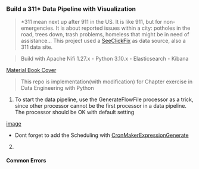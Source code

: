### Build a 311* Data Pipeline with Visualization

> *311 mean next up after 911 in the US. It is like 911, but for non-emergencies. It is about reported issues within a city: potholes in the road, trees down, trash problems, homeless that might be in need of assistance... This project used a [SeeClickFix](https://crm.seeclickfix.com/) as data source, also a 311 data site.

> Build with Apache Nifi 1.27.x - Python 3.10.x - Elasticsearch - Kibana

[Material Book Cover](/assets/set-up-cron-for-file-gen-1st-trigger.png)
> This repo is implementation(with modification) for Chapter exercise in Data Engineering with Python

1. To start the data pipeline, use the GenerateFlowFile processor as a trick, since other processor cannot be the first 
processor in a data pipeline. The processor should be OK with default setting

[image](/assets/set-up-cron-for-file-gen-1st-trigger.png)

+ Dont forget to add the Scheduling with [CronMakerExpressionGenerate](http://www.cronmaker.com/)

2. 


#### Common Errors

